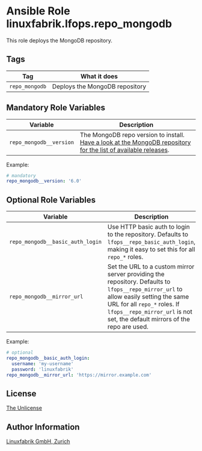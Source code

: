 # Ansible Role linuxfabrik.lfops.repo_mongodb

This role deploys the MongoDB repository.


## Tags

| Tag            | What it does                   |
| ---            | ------------                   |
| `repo_mongodb` | Deploys the MongoDB repository |


## Mandatory Role Variables

| Variable | Description |
| -------- | ----------- |
| `repo_mongodb__version` | The MongoDB repo version to install. [Have a look at the MongoDB repository for the list of available releases](https://repo.mongodb.org/yum/redhat/8/mongodb-org/). |

Example:
```yaml
# mandatory
repo_mongodb__version: '6.0'
```


## Optional Role Variables

| Variable | Description | Default Value |
| -------- | ----------- | ------------- |
| `repo_mongodb__basic_auth_login` | Use HTTP basic auth to login to the repository. Defaults to `lfops__repo_basic_auth_login`, making it easy to set this for all `repo_*` roles. | `{{ lfops__repo_basic_auth_login \| default("") }}` |
| `repo_mongodb__mirror_url` | Set the URL to a custom mirror server providing the repository. Defaults to `lfops__repo_mirror_url` to allow easily setting the same URL for all `repo_*` roles. If `lfops__repo_mirror_url` is not set, the default mirrors of the repo are used. | `'{{ lfops__repo_mirror_url | default("") }}'` |

Example:
```yaml
# optional
repo_mongodb__basic_auth_login:
  username: 'my-username'
  password: 'linuxfabrik'
repo_mongodb__mirror_url: 'https://mirror.example.com'
```


## License

[The Unlicense](https://unlicense.org/)


## Author Information

[Linuxfabrik GmbH, Zurich](https://www.linuxfabrik.ch)
